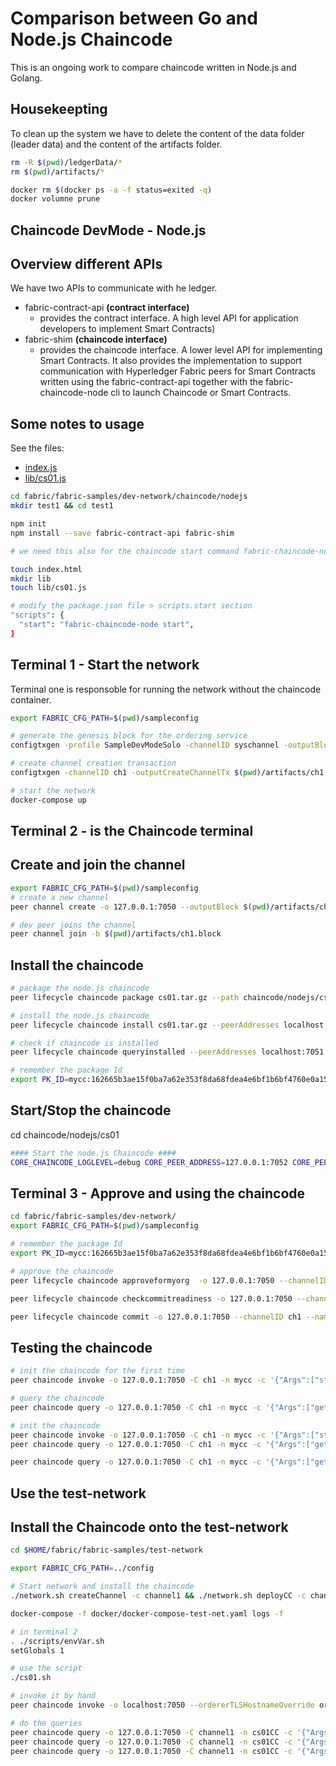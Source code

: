 # Comparison between Go and Node.js Chaincode
This is an ongoing work to compare chaincode written in Node.js and Golang.

## Housekeepting
To clean up the system we have to delete the content of the data folder (leader data) and the content of the artifacts folder.

```bash
rm -R $(pwd)/ledgerData/*
rm $(pwd)/artifacts/*

docker rm $(docker ps -a -f status=exited -q)
docker volumne prune
```

## Chaincode DevMode - Node.js

## Overview different APIs

We have two APIs to communicate with he ledger.

- fabric-contract-api **(contract interface)**
  - provides the contract interface. A high level API for application developers to implement Smart Contracts)
- fabric-shim **(chaincode interface)**
  - provides the chaincode interface. A lower level API for implementing Smart Contracts.  It also provides the implementation to support communication with Hyperledger Fabric peers for Smart Contracts written using the fabric-contract-api together with the fabric-chaincode-node cli to launch Chaincode or Smart Contracts.

## Some notes to usage
See the files:
- [index.js](./index.js)
- [lib/cs01.js](./lib/cs01.js)

```bash
cd fabric/fabric-samples/dev-network/chaincode/nodejs
mkdir test1 && cd test1

npm init
npm install --save fabric-contract-api fabric-shim

# we need this also for the chaincode start command fabric-chaincode-node under ./node_modules/.bin/

touch index.html
mkdir lib
touch lib/cs01.js

# modify the package.json file > scripts.start section
"scripts": {
  "start": "fabric-chaincode-node start",
}

```

## Terminal 1 - Start the network
Terminal one is responsoble for running the network without the chaincode container.

```bash 
export FABRIC_CFG_PATH=$(pwd)/sampleconfig

# generate the genesis block for the ordering service
configtxgen -profile SampleDevModeSolo -channelID syschannel -outputBlock genesisblock -configPath $FABRIC_CFG_PATH -outputBlock $(pwd)/artifacts/genesis.block

# create channel creation transaction
configtxgen -channelID ch1 -outputCreateChannelTx $(pwd)/artifacts/ch1.tx -profile SampleSingleMSPChannel -configPath $FABRIC_CFG_PATH

# start the network
docker-compose up
```

## Terminal 2 - is the Chaincode terminal 

## Create and join the channel

```bash 
export FABRIC_CFG_PATH=$(pwd)/sampleconfig
# create a new channel
peer channel create -o 127.0.0.1:7050 --outputBlock $(pwd)/artifacts/ch1.block -c ch1 -f $(pwd)/artifacts/ch1.tx

# dev peer joins the channel
peer channel join -b $(pwd)/artifacts/ch1.block

```

## Install the chaincode
```bash
# package the node.js chaincode
peer lifecycle chaincode package cs01.tar.gz --path chaincode/nodejs/cs01 --lang node --label mycc

# install the node.js chaincode
peer lifecycle chaincode install cs01.tar.gz --peerAddresses localhost:7051

# check if chaincode is installed
peer lifecycle chaincode queryinstalled --peerAddresses localhost:7051

# remember the package Id
export PK_ID=mycc:162665b3ae15f0ba7a62e353f8da68fdea4e6bf1b6bf4760e0a15e76eb8d56e3
```

## Start/Stop the chaincode
cd chaincode/nodejs/cs01
```bash 
#### Start the node.js Chaincode ####
CORE_CHAINCODE_LOGLEVEL=debug CORE_PEER_ADDRESS=127.0.0.1:7052 CORE_PEER_TLS_ENABLED=false CORE_CHAINCODE_ID_NAME=$PK_ID ./node_modules/.bin/fabric-chaincode-node start --peer.address 127.0.0.1:7052

```

## Terminal 3 - Approve and using the chaincode

```bash 
cd fabric/fabric-samples/dev-network/
export FABRIC_CFG_PATH=$(pwd)/sampleconfig

# remember the package Id
export PK_ID=mycc:162665b3ae15f0ba7a62e353f8da68fdea4e6bf1b6bf4760e0a15e76eb8d56e3

# approve the chaincode 
peer lifecycle chaincode approveformyorg  -o 127.0.0.1:7050 --channelID ch1 --name mycc --version 1.0 --sequence 1 --init-required --signature-policy "OR ('SampleOrg.member')" --package-id $PK_ID

peer lifecycle chaincode checkcommitreadiness -o 127.0.0.1:7050 --channelID ch1 --name mycc --version 1.0 --sequence 1 --init-required --signature-policy "OR ('SampleOrg.member')"

peer lifecycle chaincode commit -o 127.0.0.1:7050 --channelID ch1 --name mycc --version 1.0 --sequence 1 --init-required --signature-policy "OR ('SampleOrg.member')" --peerAddresses 127.0.0.1:7051
```

## Testing the chaincode
```bash 
# init the chaincode for the first time
peer chaincode invoke -o 127.0.0.1:7050 -C ch1 -n mycc -c '{"Args":["storeCs","100","2021-02-21T17:15:57.928Z","reco"]}' --isInit

# query the chaincode
peer chaincode query -o 127.0.0.1:7050 -C ch1 -n mycc -c '{"Args":["getCs","2021~1~c475e5e57cd2a2dd2a4a66eb1e94c5f1dd1aad7fe5f25d458051411b058f6795"]}' | jq .

# init the chaincode
peer chaincode invoke -o 127.0.0.1:7050 -C ch1 -n mycc -c '{"Args":["storeCs","540.34","2021-04-22T17:15:57.928Z","reve"]}' 
peer chaincode query -o 127.0.0.1:7050 -C ch1 -n mycc -c '{"Args":["getCs","2021~3~1ac634c81f3b17dce80585b3cba9ae088493f2bae999e54fbc9f9bcd54173ca6"]}' | jq .

peer chaincode query -o 127.0.0.1:7050 -C ch1 -n mycc -c '{"Args":["getCsByYearMonth","2021~2"]}' | jq .

```

## Use the test-network
## Install the Chaincode onto the test-network
```bash
cd $HOME/fabric/fabric-samples/test-network 

export FABRIC_CFG_PATH=../config

# Start network and install the chaincode
./network.sh createChannel -c channel1 && ./network.sh deployCC -c channel1 -ccn cs01CC -ccl javascript -ccv 1 -ccs 1 -ccp ../dev-network/chaincode/nodejs/cs01

docker-compose -f docker/docker-compose-test-net.yaml logs -f

# in terminal 2
. ./scripts/envVar.sh
setGlobals 1

# use the script
./cs01.sh

# invoke it by hand
peer chaincode invoke -o localhost:7050 --ordererTLSHostnameOverride orderer.example.com  --tls --cafile ${PWD}/organizations/ordererOrganizations/example.com/orderers/orderer.example.com/msp/tlscacerts/tlsca.example.com-cert.pem -C channel1 -n cs01CC --peerAddresses localhost:7051 --tlsRootCertFiles ${PWD}/organizations/peerOrganizations/org1.example.com/peers/peer0.org1.example.com/tls/ca.crt --peerAddresses localhost:9051 --tlsRootCertFiles ${PWD}/organizations/peerOrganizations/org2.example.com/peers/peer0.org2.example.com/tls/ca.crt -c '{"Args":["storeCs","6555","2021-06-21T17:15:57.928Z","reco"]}'

# do the queries
peer chaincode query -o 127.0.0.1:7050 -C channel1 -n cs01CC -c '{"Args":["getCs","2021~1~fda3f767386ddb137ef6b09eb722339864c05b87a0f64a10a8ccceec9c28db50"]}' | jq .
peer chaincode query -o 127.0.0.1:7050 -C channel1 -n cs01CC -c '{"Args":["getCsByYearMonth","2021~2"]}' | jq .
peer chaincode query -o 127.0.0.1:7050 -C channel1 -n cs01CC -c '{"Args":["getCsByYearMonth","2020"]}' | jq .

```
